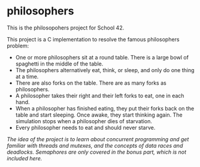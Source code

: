 # philosophers

  This is the philosopohers project for School 42.

This project is a C implementation to resolve the famous philosophers problem:
- One or more philosophers sit at a round table. There is a large bowl of spaghetti in the middle of the table.
- The philosophers alternatively eat, think, or sleep, and only do one thing at a time.
- There are also forks on the table. There are as many forks as philosophers.
- A philosopher takes their right and their left forks to eat, one in each hand.
- When a philosopher has finished eating, they put their forks back on the table and
  start sleeping. Once awake, they start thinking again. The simulation stops when
  a philosopher dies of starvation.
- Every philosopher needs to eat and should never starve.

*The idea of the project is to learn about concurrent programming and get
familiar with threads and mutexes, and the concepts of data races and deadlocks.
Semaphores are only covered in the bonus part, which is not included here.*
